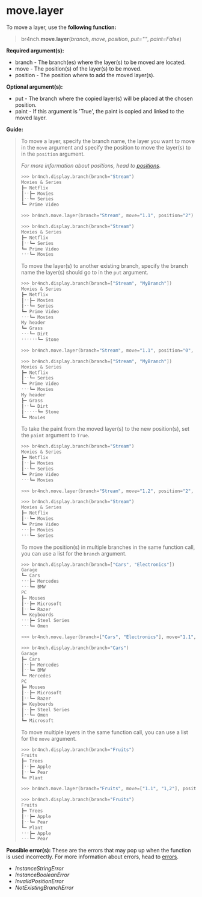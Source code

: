 # move.layer

To move a layer, use the **following function:**

> br4nch.**move**.**layer**(*branch*, *move*, *position*, *put=""*, *paint=False*)

**Required argument(s):**

- branch - The branch(es) where the layer(s) to be moved are located.
- move - The position(s) of the layer(s) to be moved.
- position - The position where to add the moved layer(s).

**Optional argument(s):**

- put -  The branch where the copied layer(s) will be placed at the chosen position.
- paint - If this argument is 'True', the paint is copied and linked to the moved layer.

**Guide:**

> To move a layer, specify the branch name, the layer you want to move in the `move` argument and specify the position to move the layer(s) to in the `position` argument.
>
> *For more information about positions, head to [positions](../../guides/positions.md).*
>
> ```python
> >>> br4nch.display.branch(branch="Stream")
> Movies & Series
> ┣━ Netflix
> ┃ˑˑ┣━ Movies
> ┃ˑˑ┗━ Series
> ┗━ Prime Video
> 
> >>> br4nch.move.layer(branch="Stream", move="1.1", position="2")
> 
> >>> br4nch.display.branch(branch="Stream")
> Movies & Series
> ┣━ Netflix
> ┃ˑˑ┗━ Series
> ┗━ Prime Video
> ˑˑˑ┗━ Movies
> ```
>
> To move the layer(s) to another existing branch, specify the branch name the layer(s) should go to in the `put` argument.
>
> ```python
> >>> br4nch.display.branch(branch=["Stream", "MyBranch"])
> Movies & Series
> ┣━ Netflix
> ┃ˑˑ┣━ Movies
> ┃ˑˑ┗━ Series
> ┗━ Prime Video
> ˑˑˑ┗━ Movies
> My header
> ┗━ Grass
> ˑˑˑ┗━ Dirt
> ˑˑˑˑˑˑ┗━ Stone
> 
> >>> br4nch.move.layer(branch="Stream", move="1.1", position="0", put="MyBranch")
> 
> >>> br4nch.display.branch(branch=["Stream", "MyBranch"])
> Movies & Series
> ┣━ Netflix
> ┃ˑˑ┗━ Series
> ┗━ Prime Video
> ˑˑˑ┗━ Movies
> My header
> ┣━ Grass
> ┃ˑˑ┗━ Dirt
> ┃ˑˑˑˑˑ┗━ Stone
> ┗━ Movies
> ```
>
> To take the paint from the moved layer(s) to the new position(s), set the `paint` argument to `True`.
>
> ```python
> >>> br4nch.display.branch(branch="Stream")
> Movies & Series
> ┣━ Netflix
> ┃ˑˑ┣━ Movies
> ┃ˑˑ┗━ Series
> ┗━ Prime Video
> ˑˑˑ┗━ Movies
> 
> >>> br4nch.move.layer(branch="Stream", move="1.2", position="2", paint=True)
> 
> >>> br4nch.display.branch(branch="Stream")
> Movies & Series
> ┣━ Netflix
> ┃ˑˑ┗━ Movies
> ┗━ Prime Video
> ˑˑˑ┣━ Movies
> ˑˑˑ┗━ Series
> ```
>
> To move the position(s) in multiple branches in the same function call, you can use a list for the `branch` argument.
>
> ```python
> >>> br4nch.display.branch(branch=["Cars", "Electronics"])
> Garage
> ┗━ Cars
> ˑˑˑ┣━ Mercedes
> ˑˑˑ┗━ BMW
> PC
> ┣━ Mouses
> ┃ˑˑ┣━ Microsoft
> ┃ˑˑ┗━ Razer
> ┗━ Keyboards
> ˑˑˑ┣━ Steel Series
> ˑˑˑ┗━ Omen
> 
> >>> br4nch.move.layer(branch=["Cars", "Electronics"], move="1.1", position="2")
> 
> >>> br4nch.display.branch(branch="Cars")
> Garage
> ┣━ Cars
> ┃ˑˑ┣━ Mercedes
> ┃ˑˑ┗━ BMW
> ┗━ Mercedes
> PC
> ┣━ Mouses
> ┃ˑˑ┣━ Microsoft
> ┃ˑˑ┗━ Razer
> ┣━ Keyboards
> ┃ˑˑ┣━ Steel Series
> ┃ˑˑ┗━ Omen
> ┗━ Microsoft
> ```
>
> To move multiple layers in the same function call, you can use a list for the `move` argument.
>
> ```python
> >>> br4nch.display.branch(branch="Fruits")
> Fruits
> ┣━ Trees
> ┃ˑˑ┣━ Apple
> ┃ˑˑ┗━ Pear
> ┗━ Plant
> 
> >>> br4nch.move.layer(branch="Fruits", move=["1.1", "1,2"], position="2")
> 
> >>> br4nch.display.branch(branch="Fruits")
> Fruits
> ┣━ Trees
> ┃ˑˑ┣━ Apple
> ┃ˑˑ┗━ Pear
> ┗━ Plant
> ˑˑˑ┣━ Apple
> ˑˑˑ┗━ Pear
> ```
>

**Possible error(s):**
These are the errors that may pop up when the function is used incorrectly.
For more information about errors, head to [errors](../../guides/errors.md).

- *InstanceStringError*
- *InstanceBooleanError*
- *InvalidPositionError*
- *NotExistingBranchError*
